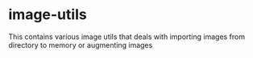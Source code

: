 # image-utils
This contains various image utils that deals with importing images from directory to memory or augmenting images
